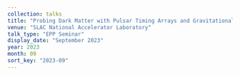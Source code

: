 ```yaml
---
collection: talks
title: "Probing Dark Matter with Pulsar Timing Arrays and Gravitational Wave Detectors"
venue: "SLAC National Accelerator Laboratory"
talk_type: "EPP Seminar"
display_date: "September 2023"
year: 2023
month: 09
sort_key: "2023-09"
---
```

